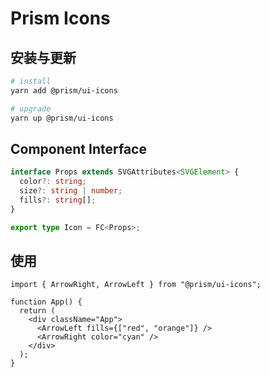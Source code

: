 # Prism Icons

## 安装与更新

```bash
# install
yarn add @prism/ui-icons

# upgrade
yarn up @prism/ui-icons
```

## Component Interface

```ts
interface Props extends SVGAttributes<SVGElement> {
  color?: string;
  size?: string | number;
  fills?: string[];
}

export type Icon = FC<Props>;
```

## 使用

```tsx
import { ArrowRight, ArrowLeft } from "@prism/ui-icons";

function App() {
  return (
    <div className="App">
      <ArrowLeft fills={["red", "orange"]} />
      <ArrowRight color="cyan" />
    </div>
  );
}
```
